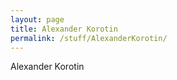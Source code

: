 ```yaml
---
layout: page
title: Alexander Korotin
permalink: /stuff/AlexanderKorotin/
---
```


Alexander Korotin
